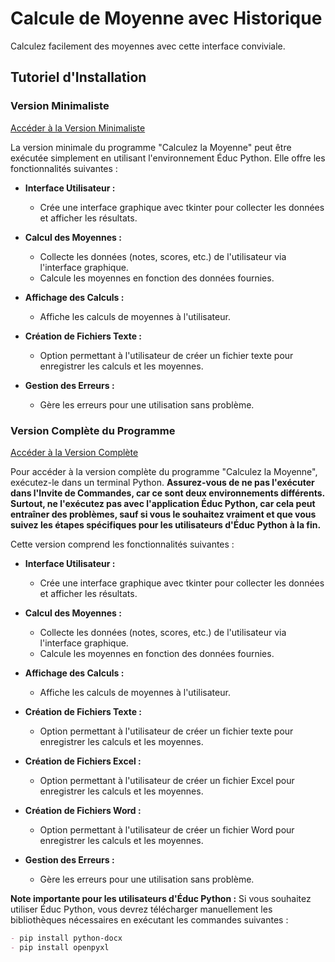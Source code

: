 # Calcule de Moyenne avec Historique

Calculez facilement des moyennes avec cette interface conviviale.

## Tutoriel d'Installation

### Version Minimaliste
[Accéder à la Version Minimaliste](https://github.com/GaTi07/Calcule_de_moyenne_avec_historique/blob/main/Calcule%20de%20Moyenne.py)

La version minimale du programme "Calculez la Moyenne" peut être exécutée simplement en utilisant l'environnement Éduc Python. Elle offre les fonctionnalités suivantes :

- **Interface Utilisateur :**
  - Crée une interface graphique avec tkinter pour collecter les données et afficher les résultats.
  
- **Calcul des Moyennes :**
  - Collecte les données (notes, scores, etc.) de l'utilisateur via l'interface graphique.
  - Calcule les moyennes en fonction des données fournies.
  
- **Affichage des Calculs :**
  - Affiche les calculs de moyennes à l'utilisateur.
  
- **Création de Fichiers Texte :**
  - Option permettant à l'utilisateur de créer un fichier texte pour enregistrer les calculs et les moyennes.
  
- **Gestion des Erreurs :**
  - Gère les erreurs pour une utilisation sans problème.

### Version Complète du Programme
[Accéder à la Version Complète](https://github.com/GaTi07/Calcule_de_moyenne_avec_historique/blob/main/G%C3%A9n%C3%A9rateur%20de%20Nombre%20TERMINAL%20PYTHON%20ET%20NON%20PAS%20EDUCPYTHON.py)

Pour accéder à la version complète du programme "Calculez la Moyenne", exécutez-le dans un terminal Python. **Assurez-vous de ne pas l'exécuter dans l'Invite de Commandes, car ce sont deux environnements différents. Surtout, ne l'exécutez pas avec l'application Éduc Python, car cela peut entraîner des problèmes, sauf si vous le souhaitez vraiment et que vous suivez les étapes spécifiques pour les utilisateurs d'Éduc Python à la fin.**

Cette version comprend les fonctionnalités suivantes :

- **Interface Utilisateur :**
  - Crée une interface graphique avec tkinter pour collecter les données et afficher les résultats.
  
- **Calcul des Moyennes :**
  - Collecte les données (notes, scores, etc.) de l'utilisateur via l'interface graphique.
  - Calcule les moyennes en fonction des données fournies.
  
- **Affichage des Calculs :**
  - Affiche les calculs de moyennes à l'utilisateur.
  
- **Création de Fichiers Texte :**
  - Option permettant à l'utilisateur de créer un fichier texte pour enregistrer les calculs et les moyennes.
  
- **Création de Fichiers Excel :**
  - Option permettant à l'utilisateur de créer un fichier Excel pour enregistrer les calculs et les moyennes.
  
- **Création de Fichiers Word :**
  - Option permettant à l'utilisateur de créer un fichier Word pour enregistrer les calculs et les moyennes.
  
- **Gestion des Erreurs :**
  - Gère les erreurs pour une utilisation sans problème.

**Note importante pour les utilisateurs d'Éduc Python :** Si vous souhaitez utiliser Éduc Python, vous devrez télécharger manuellement les bibliothèques nécessaires en exécutant les commandes suivantes :

```markdown
- pip install python-docx
- pip install openpyxl
